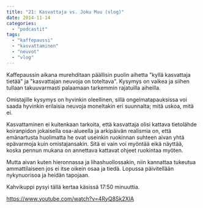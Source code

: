 ```yaml
---
title: "21: Kasvattaja vs. Joku Muu (vlog)"
date: 2014-11-14
categories: 
  - "podcastit"
tags: 
  - "kaffepaussi"
  - "kasvattaminen"
  - "neuvot"
  - "vlog"
---
```


Kaffepaussin aikana murehditaan päällisin puolin aihetta "kyllä kasvattaja tietää" ja "kasvattajan neuvoja on toteltava". Kysymys on vaikea ja siihen tullaan takuuvarmasti palaamaan tarkemmin rajatuilla aiheilla.

<!--more-->

Omistajille kysymys on hyvinkin oleellinen, sillä ongelmatapauksissa voi saada hyvinkin erilaisia neuvoja moneltakin eri suunnalta; mitä uskoa, mitä ei.

Kasvattaminen ei kuitenkaan tarkoita, että kasvattaja olisi kattava tietolähde koiranpidon jokaisella osa-alueella ja arkipäivän realismia on, että emänartusta huolimatta he ovat useinkin ruokinnan suhteen aivan yhtä epävarmoja kuin omistajansakin. Sitä ei vain voi myöntää eikä näyttää, koska pennun mukana on annettava kattavat ohjeet ruokintaa myöten.

Mutta aivan kuten hieronnassa ja lihashuollossakin, niin kannattaa tukeutua ammattilaiseen jos ei itse oikein osaa ja tiedä. Lopussa päivitellään nykynuorisoa ja heidän tapojaan.

Kahvikuppi pysyi tällä kertaa käsissä 17:50 minuuttia.

https://www.youtube.com/watch?v=4RyQ8Sk2XIA
